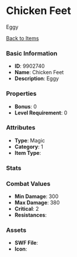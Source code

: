 # Chicken Feet

Eggy

[Back to Items](../items.md)

### Basic Information

- **ID**: 9902740
- **Name**: Chicken Feet
- **Description**: Eggy

### Properties

- **Bonus**: 0
- **Level Requirement**: 0

### Attributes

- **Type**: Magic
- **Category**: 1
- **Item Type**: 

### Stats


### Combat Values

- **Min Damage**: 300
- **Max Damage**: 380
- **Critical**: 2
- **Resistances**: 

### Assets

- **SWF File**: 
- **Icon**: 

